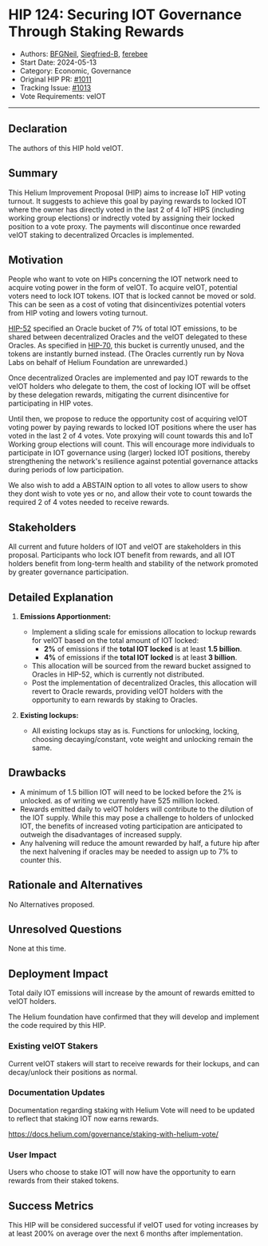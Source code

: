 # HIP 124: Securing IOT Governance Through Staking Rewards

- Authors: [BFGNeil](https://github.com/BFGNeil), [Siegfried-B](https://github.com/Siegfried-B), [ferebee](https://github.com/ferebee)
- Start Date: 2024-05-13
- Category: Economic, Governance
- Original HIP PR: [#1011](https://github.com/helium/HIP/pull/1011)
- Tracking Issue: [#1013](https://github.com/helium/HIP/issues/1013)
- Vote Requirements: veIOT

---

## Declaration

The authors of this HIP hold veIOT.

## Summary

This Helium Improvement Proposal (HIP) aims to increase IoT HIP voting turnout. It suggests to achieve this goal by paying rewards to locked IOT where the owner has directly voted in the last 2 of 4 IoT HIPS (including working group elections) or indrectly voted by assigning their locked position to a vote proxy. The payments will discontinue once rewarded veIOT staking to decentralized Orcacles is implemented.

## Motivation

People who want to vote on HIPs concerning the IOT network need to acquire voting power in the form of veIOT. To acquire veIOT, potential voters need to lock IOT tokens.
IOT that is locked cannot be moved or sold. This can be seen as a cost of voting that disincentivizes potential voters from HIP voting and lowers voting turnout.

[HIP-52][hip-52] specified an Oracle bucket of 7% of total IOT emissions, to be shared between decentralized Oracles and the veIOT delegated to these Oracles. As specified in [HIP-70][hip-70], this bucket is currently unused, and the tokens are instantly burned instead. (The Oracles currently run by Nova Labs on behalf of Helium Foundation are unrewarded.)

Once decentralized Oracles are implemented and pay IOT rewards to the veIOT holders who delegate to them, the cost of locking IOT will be offset by these delegation rewards, mitigating the current disincentive for participating in HIP votes.

Until then, we propose to reduce the opportunity cost of acquiring veIOT voting power by paying rewards to locked IOT positions where the user has voted in the last 2 of 4 votes.
Vote proxying will count towards this and IoT Working group elections will count. This will encourage more individuals to participate in IOT governance using (larger) locked IOT positions, thereby strengthening the network's resilience against potential governance attacks during periods of low participation.

We also wish to add a ABSTAIN option to all votes to allow users to show they dont wish to vote yes or no, and allow their vote to count towards the required 2 of 4 votes needed to receive rewards.

## Stakeholders

All current and future holders of IOT and veIOT are stakeholders in this proposal. Participants who lock IOT benefit from rewards, and all IOT holders benefit from long-term health and stability of the network promoted by greater governance participation.

## Detailed Explanation

1. **Emissions Apportionment:**
    - Implement a sliding scale for emissions allocation to lockup rewards for veIOT based on the total amount of IOT locked:
        - **2%** of emissions if the **total IOT locked** is at least **1.5 billion**.
        - **4%** of emissions if the **total IOT locked** is at least **3 billion**.
    - This allocation will be sourced from the reward bucket assigned to Oracles in HIP-52, which is currently not distributed.
    - Post the implementation of decentralized Oracles, this allocation will revert to Oracle rewards, providing veIOT holders with the opportunity to earn rewards by staking to Oracles.

2. **Existing lockups:**
    - All existing lockups stay as is. Functions for unlocking, locking, choosing decaying/constant, vote weight and unlocking remain the same.

## Drawbacks

- A minimum of 1.5 billion IOT will need to be locked before the 2% is unlocked. as of writing we currently have 525 million locked.
- Rewards emitted daily to veIOT holders will contribute to the dilution of the IOT supply. While this may pose a challenge to holders of unlocked IOT, the benefits of increased voting participation are anticipated to outweigh the disadvantages of increased supply.
- Any halvening will reduce the amount rewarded by half, a future hip after the next halvening if oracles may be needed to assign up to 7% to counter this.

## Rationale and Alternatives

No Alternatives proposed.

## Unresolved Questions

None at this time.

## Deployment Impact

Total daily IOT emissions will increase by the amount of rewards emitted to veIOT holders.

The Helium foundation have confirmed that they will develop and implement the code required by this HIP.

### Existing veIOT Stakers

Current veIOT stakers will start to receive rewards for their lockups, and can decay/unlock their positions as normal.

### Documentation Updates

Documentation regarding staking with Helium Vote will need to be updated to reflect that staking IOT now earns rewards.

https://docs.helium.com/governance/staking-with-helium-vote/

### User Impact

Users who choose to stake IOT will now have the opportunity to earn rewards from their staked tokens. 

## Success Metrics

This HIP will be considered successful if veIOT used for voting increases by at least 200% on average over the next 6 months after implementation.

[hip-52]: https://github.com/helium/HIP/blob/main/0052-iot-dao.md
[hip-70]: https://github.com/helium/HIP/blob/main/0070-scaling-helium.md

